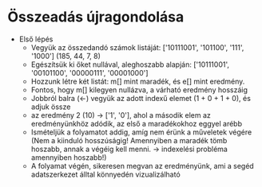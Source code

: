 # Összeadás újragondolása

- Első lépés
  - Vegyük az összedandó számok listáját: ['10111001', '101100', '111', '1000'] (185, 44, 7, 8)
  - Egészítsük ki őket nullával, aleghoszabb alapján: ['10111001', '00101100', '00000111', '00001000']
  - Hozzunk létre két listát: m[] mint maradék, és e[] mint eredmény.
  - Fontos, hogy m[] kilegyen nullázva, a várható eredmény hosszáig
  - Jobbról balra (<-) vegyük az adott indexű elemet (1 + 0 + 1 + 0), és adjuk össze
  - az eredmény 2 (10) -> ['1', '0'], ahol a második elem az eredményünkhöz adódik, az első a maradékokhoz eggyel arébb
  - Ismételjük a folyamatot addig, amíg nem érünk a műveletek végére (Nem a kiinduló hosszúságig! Amennyiben a maradék tömb hoszabb, annak a végéig kell menni. -> indexelési probléma amennyiben hoszabb!)
  - A folyamat végén, sikeresen megvan az eredményünk, ami a segéd adatszerkezet álltal könnyedén vizualizálható
